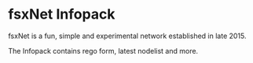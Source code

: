 # fsxNet Infopack

fsxNet is a fun, simple and experimental network established in late 2015.

The Infopack contains rego form, latest nodelist and more.
